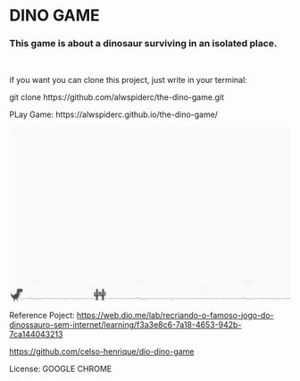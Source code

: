 # DINO GAME 

### This game is about a dinosaur surviving in an isolated place.

<br/>

<p>if you want you can clone this project, just write in your terminal: </p>
<p>git clone https://github.com/alwspiderc/the-dino-game.git</p>
<p>PLay Game: https://alwspiderc.github.io/the-dino-game/</p>

<img src="img/demo.png">


Reference Poject: 
https://web.dio.me/lab/recriando-o-famoso-jogo-do-dinossauro-sem-internet/learning/f3a3e8c6-7a18-4653-942b-7ca144043213

https://github.com/celso-henrique/dio-dino-game

License: GOOGLE CHROME 
